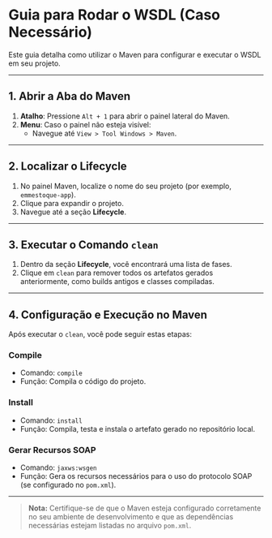 # Guia para Rodar o WSDL (Caso Necessário)

Este guia detalha como utilizar o Maven para configurar e executar o WSDL em seu projeto.

---

## 1. Abrir a Aba do Maven

1. **Atalho**: Pressione `Alt + 1` para abrir o painel lateral do Maven.
2. **Menu**: Caso o painel não esteja visível:
   - Navegue até `View > Tool Windows > Maven`.

---

## 2. Localizar o Lifecycle

1. No painel Maven, localize o nome do seu projeto (por exemplo, `emmestoque-app`).
2. Clique para expandir o projeto.
3. Navegue até a seção **Lifecycle**.

---

## 3. Executar o Comando `clean`

1. Dentro da seção **Lifecycle**, você encontrará uma lista de fases.
2. Clique em `clean` para remover todos os artefatos gerados anteriormente, como builds antigos e classes compiladas.

---

## 4. Configuração e Execução no Maven

Após executar o `clean`, você pode seguir estas etapas:

### **Compile**
- Comando: `compile`
- Função: Compila o código do projeto.

### **Install**
- Comando: `install`
- Função: Compila, testa e instala o artefato gerado no repositório local.

### **Gerar Recursos SOAP**
- Comando: `jaxws:wsgen`
- Função: Gera os recursos necessários para o uso do protocolo SOAP (se configurado no `pom.xml`).

---

> **Nota:** Certifique-se de que o Maven esteja configurado corretamente no seu ambiente de desenvolvimento e que as dependências necessárias estejam listadas no arquivo `pom.xml`.

